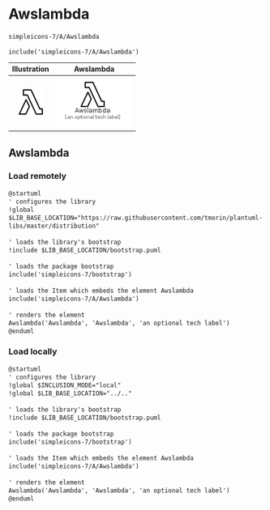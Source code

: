 # Awslambda


```text
simpleicons-7/A/Awslambda
```

```text
include('simpleicons-7/A/Awslambda')
```



| Illustration | Awslambda |
| :---: | :---: |
| ![illustration for Illustration](../../simpleicons-7/A/Awslambda.png) | ![illustration for Awslambda](../../simpleicons-7/A/Awslambda.Local.png) |




## Awslambda

### Load remotely
```plantuml
@startuml
' configures the library
!global $LIB_BASE_LOCATION="https://raw.githubusercontent.com/tmorin/plantuml-libs/master/distribution"

' loads the library's bootstrap
!include $LIB_BASE_LOCATION/bootstrap.puml

' loads the package bootstrap
include('simpleicons-7/bootstrap')

' loads the Item which embeds the element Awslambda
include('simpleicons-7/A/Awslambda')

' renders the element
Awslambda('Awslambda', 'Awslambda', 'an optional tech label')
@enduml
```

### Load locally
```plantuml
@startuml
' configures the library
!global $INCLUSION_MODE="local"
!global $LIB_BASE_LOCATION="../.."

' loads the library's bootstrap
!include $LIB_BASE_LOCATION/bootstrap.puml

' loads the package bootstrap
include('simpleicons-7/bootstrap')

' loads the Item which embeds the element Awslambda
include('simpleicons-7/A/Awslambda')

' renders the element
Awslambda('Awslambda', 'Awslambda', 'an optional tech label')
@enduml
```

